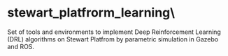 # stewart_platfrorm_learning\

Set of tools and environments to implement Deep Reinforcement Learning (DRL) algorithms on Stewart Platfrom by parametric simulation in Gazebo and ROS.
